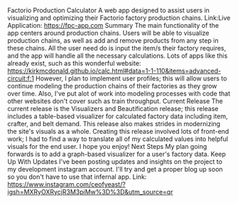 Factorio Production Calculator
A web app designed to assist users in visualizing and optimizing their Factorio factory production chains. Link:Live Application: https://fpc-app.com
Summary The main functionality of the app centers around production chains. Users will be able to visualize production chains, as well as add and remove products from any step in these chains. All the user need do is input the item/s their factory requires, and the app will handle all the necessary calculations. Lots of apps like this already exist, such as this wonderful website: https://kirkmcdonald.github.io/calc.html#data=1-1-110&items=advanced-circuit:f:1 However, I plan to implement user profiles; this will allow users to continue modeling the production chains of their factories as they grow over time. Also, I've put alot of work into modeling processes with code that other websites don't cover such as train throughput.
Current Release The current release is the Visualizers and Beautification release; this release includes a table-based visualizer for calculated factory data including item, crafter, and belt demand. This release also makes strides in modernizing the site's visuals as a whole. Creating this release involved lots of front-end work; I had to find a way to translate all of my calculated values into helpful visuals for the end user. I hope you enjoy!
Next Steps My plan going forwards is to add a graph-based visualizer for a user's factory data.
Keep Up With Updates I've been posting updates and insights on the project to my development instagram account. I'll try and get a proper blog up soon so you don't have to use that infernal app.
Link: https://www.instagram.com/ceofyeast/?igsh=MXRyOXRycjR3M3piMw%3D%3D&utm_source=qr
